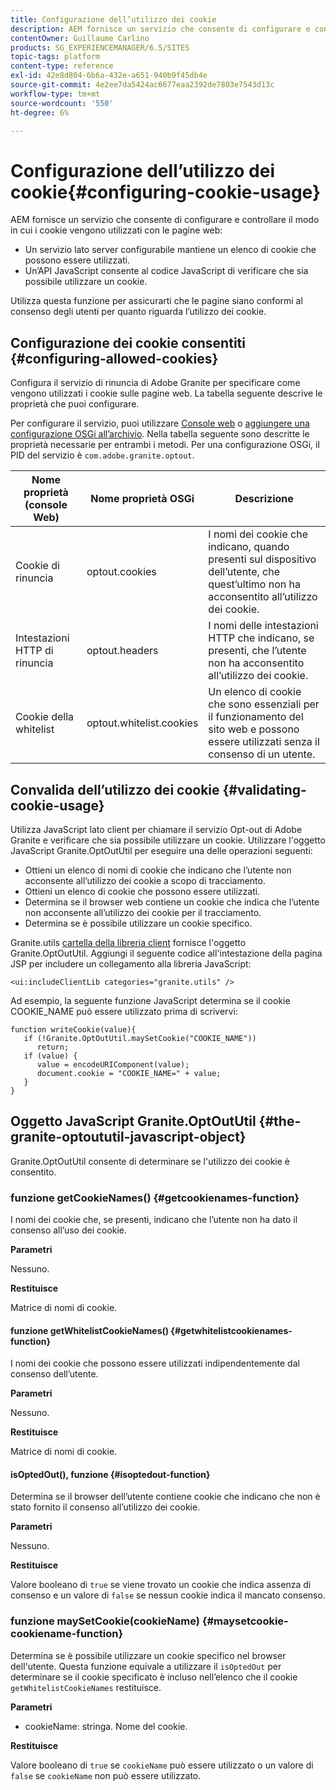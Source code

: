 ```yaml
---
title: Configurazione dell’utilizzo dei cookie
description: AEM fornisce un servizio che consente di configurare e controllare il modo in cui i cookie vengono utilizzati con le pagine web.
contentOwner: Guillaume Carlino
products: SG_EXPERIENCEMANAGER/6.5/SITES
topic-tags: platform
content-type: reference
exl-id: 42e8d804-6b6a-432e-a651-940b9f45db4e
source-git-commit: 4e2ee7da5424ac6677eaa2392de7803e7543d13c
workflow-type: tm+mt
source-wordcount: '550'
ht-degree: 6%

---
```


# Configurazione dell’utilizzo dei cookie{#configuring-cookie-usage}

AEM fornisce un servizio che consente di configurare e controllare il modo in cui i cookie vengono utilizzati con le pagine web:

* Un servizio lato server configurabile mantiene un elenco di cookie che possono essere utilizzati.
* Un’API JavaScript consente al codice JavaScript di verificare che sia possibile utilizzare un cookie.

Utilizza questa funzione per assicurarti che le pagine siano conformi al consenso degli utenti per quanto riguarda l’utilizzo dei cookie.

## Configurazione dei cookie consentiti {#configuring-allowed-cookies}

Configura il servizio di rinuncia di Adobe Granite per specificare come vengono utilizzati i cookie sulle pagine web. La tabella seguente descrive le proprietà che puoi configurare.

Per configurare il servizio, puoi utilizzare [Console web](/help/sites-deploying/configuring-osgi.md#osgi-configuration-with-the-web-console) o [aggiungere una configurazione OSGi all’archivio](/help/sites-deploying/configuring-osgi.md#adding-a-new-configuration-to-the-repository). Nella tabella seguente sono descritte le proprietà necessarie per entrambi i metodi. Per una configurazione OSGi, il PID del servizio è `com.adobe.granite.optout`.

| Nome proprietà (console Web) | Nome proprietà OSGi | Descrizione |
|---|---|---|
| Cookie di rinuncia | optout.cookies | I nomi dei cookie che indicano, quando presenti sul dispositivo dell’utente, che quest’ultimo non ha acconsentito all’utilizzo dei cookie. |
| Intestazioni HTTP di rinuncia | optout.headers | I nomi delle intestazioni HTTP che indicano, se presenti, che l’utente non ha acconsentito all’utilizzo dei cookie. |
| Cookie della whitelist | optout.whitelist.cookies | Un elenco di cookie che sono essenziali per il funzionamento del sito web e possono essere utilizzati senza il consenso di un utente. |

## Convalida dell’utilizzo dei cookie {#validating-cookie-usage}

Utilizza JavaScript lato client per chiamare il servizio Opt-out di Adobe Granite e verificare che sia possibile utilizzare un cookie. Utilizzare l&#39;oggetto JavaScript Granite.OptOutUtil per eseguire una delle operazioni seguenti:

* Ottieni un elenco di nomi di cookie che indicano che l’utente non acconsente all’utilizzo dei cookie a scopo di tracciamento.
* Ottieni un elenco di cookie che possono essere utilizzati.
* Determina se il browser web contiene un cookie che indica che l’utente non acconsente all’utilizzo dei cookie per il tracciamento.
* Determina se è possibile utilizzare un cookie specifico.

Granite.utils [cartella della libreria client](/help/sites-developing/clientlibs.md#referencing-client-side-libraries) fornisce l&#39;oggetto Granite.OptOutUtil. Aggiungi il seguente codice all&#39;intestazione della pagina JSP per includere un collegamento alla libreria JavaScript:

`<ui:includeClientLib categories="granite.utils" />`

Ad esempio, la seguente funzione JavaScript determina se il cookie COOKIE_NAME può essere utilizzato prima di scrivervi:

```
function writeCookie(value){
   if (!Granite.OptOutUtil.maySetCookie("COOKIE_NAME"))
      return;
   if (value) {
      value = encodeURIComponent(value);
      document.cookie = "COOKIE_NAME=" + value;
   }
}
```

## Oggetto JavaScript Granite.OptOutUtil {#the-granite-optoututil-javascript-object}

Granite.OptOutUtil consente di determinare se l&#39;utilizzo dei cookie è consentito.

### funzione getCookieNames() {#getcookienames-function}

I nomi dei cookie che, se presenti, indicano che l’utente non ha dato il consenso all’uso dei cookie.

**Parametri**

Nessuno.

**Restituisce**

Matrice di nomi di cookie.

#### funzione getWhitelistCookieNames() {#getwhitelistcookienames-function}

I nomi dei cookie che possono essere utilizzati indipendentemente dal consenso dell’utente.

**Parametri**

Nessuno.

**Restituisce**

Matrice di nomi di cookie.

#### isOptedOut(), funzione {#isoptedout-function}

Determina se il browser dell’utente contiene cookie che indicano che non è stato fornito il consenso all’utilizzo dei cookie.

**Parametri**

Nessuno.

**Restituisce**

Valore booleano di `true` se viene trovato un cookie che indica assenza di consenso e un valore di `false` se nessun cookie indica il mancato consenso.

### funzione maySetCookie(cookieName) {#maysetcookie-cookiename-function}

Determina se è possibile utilizzare un cookie specifico nel browser dell&#39;utente. Questa funzione equivale a utilizzare il `isOptedOut` per determinare se il cookie specificato è incluso nell’elenco che il cookie `getWhitelistCookieNames` restituisce.

**Parametri**

* cookieName: stringa. Nome del cookie.

**Restituisce**

Valore booleano di `true` se `cookieName` può essere utilizzato o un valore di `false` se `cookieName` non può essere utilizzato.
